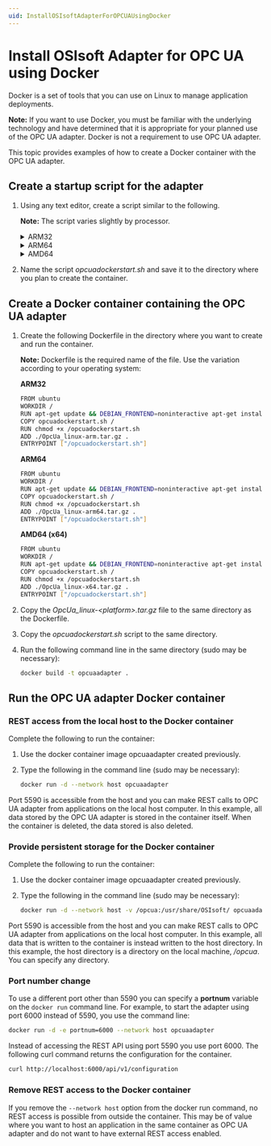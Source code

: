 ```yaml
---
uid: InstallOSIsoftAdapterForOPCUAUsingDocker
---
```


# Install OSIsoft Adapter for OPC UA using Docker

Docker is a set of tools that you can use on Linux to manage application deployments.

**Note:** If you want to use Docker, you must be familiar with the underlying technology and have determined that it is appropriate for your planned use of the OPC UA adapter. Docker is not a requirement to use OPC UA adapter.

This topic provides examples of how to create a Docker container with the OPC UA adapter.

## Create a startup script for the adapter

1. Using any text editor, create a script similar to the following.

	**Note:** The script varies slightly by processor.

	<details>
	<summary>ARM32</summary>
	<pre>
		
		#!/bin/sh
		#local variables
		defaultPort=5590
		#regexp to only accept numerals
		re='^[0-9]+$'

		portConfigFile="/OpcUa_linux-arm/appsettings.json"

		#validate the port number input
		if [ -z $portnum ] ; then
			portnum=${defaultPort}
			echo "Default value selected." ;
		else
			echo $portnum | grep -q -E $re
			isNum=$?
			if [ $isNum -ne 0 ] || [ $portnum -le 1023 ] || [ $portnum -gt 49151 ] ; then
				echo "Invalid input. Setting default value ${defaultPort} instead..."
				portnum=${defaultPort} ;
			fi
		fi

		echo "configuring port ${portnum}"
		#write out the port config file
		cat > ${portConfigFile} << EOF
		{
		"ApplicationSettings": {
			"Port": ${portnum},
			"ApplicationDataDirectory": "/usr/share/OSIsoft/Adapters/OpcUa/OpcUa"
			}
		}
		EOF
		exec /OpcUa_linux-arm/OSIsoft.Data.System.Host
	</pre>
	</details>

	<details>
	<summary>ARM64</summary>
	<pre>

		#!/bin/sh
		#local variables
		defaultPort=5590
		#regexp to only accept numerals
		re='^[0-9]+$'

		portConfigFile="/OpcUa_linux-arm64/appsettings.json"

		#validate the port number input
		if [ -z $portnum ] ; then
			portnum=${defaultPort}
			echo "Default value selected." ;
		else
			echo $portnum | grep -q -E $re
			isNum=$?
			if [ $isNum -ne 0 ] || [ $portnum -le 1023 ] || [ $portnum -gt 49151 ] ; then
				echo "Invalid input. Setting default value ${defaultPort} instead..."
				portnum=${defaultPort} ;
			fi
		fi

		echo "configuring port ${portnum}"
		#write out the port config file
		cat > ${portConfigFile} << EOF
		{
		"ApplicationSettings": {
			"Port": ${portnum},
			"ApplicationDataDirectory": "/usr/share/OSIsoft/Adapters/OpcUa/OpcUa"
			}
		}
		EOF
		exec /OpcUa_linux-arm64/OSIsoft.Data.System.Host
	</pre>
	</details>

	<details>
	<summary>AMD64</summary>
	<pre>

		#!/bin/sh
		#local variables
		defaultPort=5590
		#regexp to only accept numerals
		re='^[0-9]+$'

		portConfigFile="/OpcUa_linux-x64/appsettings.json"

		#validate the port number input
		if [ -z $portnum ] ; then
			portnum=${defaultPort}
			echo "Default value selected." ;
		else
			echo $portnum | grep -q -E $re
			isNum=$?
			if [ $isNum -ne 0 ] || [ $portnum -le 1023 ] || [ $portnum -gt 49151 ] ; then
				echo "Invalid input. Setting default value ${defaultPort} instead..."
				portnum=${defaultPort} ;
			fi
		fi

		echo "configuring port ${portnum}"
		#write out the port config file
		cat > ${portConfigFile} << EOF
		{
		"ApplicationSettings": {
			"Port": ${portnum},
			"ApplicationDataDirectory": "/usr/share/OSIsoft/Adapters/OpcUa/OpcUa"
			}
		}
		EOF
		exec /OpcUa_linux-x64/OSIsoft.Data.System.Host
	</pre>
	</details>
	
2. Name the script *opcuadockerstart.sh* and save it to the directory where you plan to create the container.

## Create a Docker container containing the OPC UA adapter

1. Create the following Dockerfile in the directory where you want to create and run the container.

	**Note:** Dockerfile is the required name of the file. Use the variation according to your operating system:

	**ARM32**

	```bash
	FROM ubuntu
	WORKDIR /
	RUN apt-get update && DEBIAN_FRONTEND=noninteractive apt-get install -y --no-install-recommends libicu60 libssl1.0.0
	COPY opcuadockerstart.sh /
	RUN chmod +x /opcuadockerstart.sh
	ADD ./OpcUa_linux-arm.tar.gz .
	ENTRYPOINT ["/opcuadockerstart.sh"]
	```

	**ARM64**

	```bash
	FROM ubuntu
	WORKDIR /
	RUN apt-get update && DEBIAN_FRONTEND=noninteractive apt-get install -y --no-install-recommends libicu60 libssl1.0.0
	COPY opcuadockerstart.sh /
	RUN chmod +x /opcuadockerstart.sh
	ADD ./OpcUa_linux-arm64.tar.gz .
	ENTRYPOINT ["/opcuadockerstart.sh"]
	```

	**AMD64 (x64)**

	```bash
	FROM ubuntu
	WORKDIR /
	RUN apt-get update && DEBIAN_FRONTEND=noninteractive apt-get install -y --no-install-recommends libicu60 libssl1.0.0
	COPY opcuadockerstart.sh /
	RUN chmod +x /opcuadockerstart.sh
	ADD ./OpcUa_linux-x64.tar.gz .
	ENTRYPOINT ["/opcuadockerstart.sh"]
	```

2. Copy the *OpcUa_linux-\<platform>.tar.gz* file to the same directory as the Dockerfile.
3. Copy the *opcuadockerstart.sh* script to the same directory.
4. Run the following command line in the same directory (sudo may be necessary):

	```bash
	docker build -t opcuaadapter .
	```

## Run the OPC UA adapter Docker container

### REST access from the local host to the Docker container

Complete the following to run the container:

1. Use the docker container image opcuaadapter created previously.
2. Type the following in the command line (sudo may be necessary):

	```bash
	docker run -d --network host opcuaadapter
	```

Port 5590 is accessible from the host and you can make REST calls to OPC UA adapter from applications on the local host computer. In this example, all data stored by the OPC UA adapter is stored in the container itself. When the container is deleted, the data stored is also deleted.

### Provide persistent storage for the Docker container

Complete the following to run the container:

1. Use the docker container image opcuaadapter created previously.
2. Type the following in the command line (sudo may be necessary):

	```bash
	docker run -d --network host -v /opcua:/usr/share/OSIsoft/ opcuaadapter
	```

Port 5590 is accessible from the host and you can make REST calls to OPC UA adapter from applications on the local host computer. In this example, all data that is written to the container is instead written to the host directory. In this example, the host directory is a directory on the local machine, */opcua*. You can specify any directory.

### Port number change

To use a different port other than 5590 you can specify a **portnum** variable on the `docker run` command line. For example, to start the adapter using port 6000 instead of 5590, you use the command line:

```bash
docker run -d -e portnum=6000 --network host opcuaadapter
```

Instead of accessing the REST API using port 5590 you use port 6000. The following curl command returns the configuration for the container.

```bash
curl http://localhost:6000/api/v1/configuration
```

### Remove REST access to the Docker container

If you remove the `--network host` option from the docker run command, no REST access is possible from outside the container. This may be of value where you want to host an application in the same container as OPC UA adapter and do not want to have external REST access enabled.
